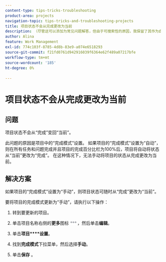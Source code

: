 ```yaml
---
content-type: tips-tricks-troubleshooting
product-area: projects
navigation-topic: tips-tricks-and-troubleshooting-projects
title: 项目状态不会从完成更改为当前
description: （尽管这可以添加为常见问题解答，但由于可搜索性的原因，我保留了其作为自己的文章）
author: Alina
feature: Work Management
exl-id: 774c103f-8785-4d8b-83e9-a074e6518293
source-git-commit: f21fd0761d942916039f6364e62f489a07217bfe
workflow-type: tm+mt
source-wordcount: '185'
ht-degree: 0%

---
```


# 项目状态不会从完成更改为当前

<!--
<p data-mc-conditions="QuicksilverOrClassic.Draft mode">(Although this can be added as an FAQ, I have left this as its own article for search-ability reasons)</p>
-->

## 问题

项目状态不会从“完成”变回“当前”。

此问题的原因是项目中的“完成模式”设置。 如果项目的“完成模式”设置为“自动”，则在所有任务和问题完成并且项目的完成百分比栏为100%后，项目将自动将状态从“当前”更改为“完成”。 在这种情况下，无法手动将项目的状态从完成更改为当前。

## 解决方案

如果项目的“完成模式”设置为“手动”，则项目状态可随时从“完成”更改为“当前”。

要将项目的完成模式更新为“手动”，请执行以下操作：

1. 转到要更新的项目。
1. 单击项目名称右侧的&#x200B;**更多**&#x200B;图标![更多图标](assets/more-icon.png)，然后单击&#x200B;**编辑**。
1. 单击&#x200B;**项目****设置**。

1. 找到&#x200B;**完成模式**&#x200B;下拉菜单，然后选择&#x200B;**手动**。

1. 单击&#x200B;**保存** 。
